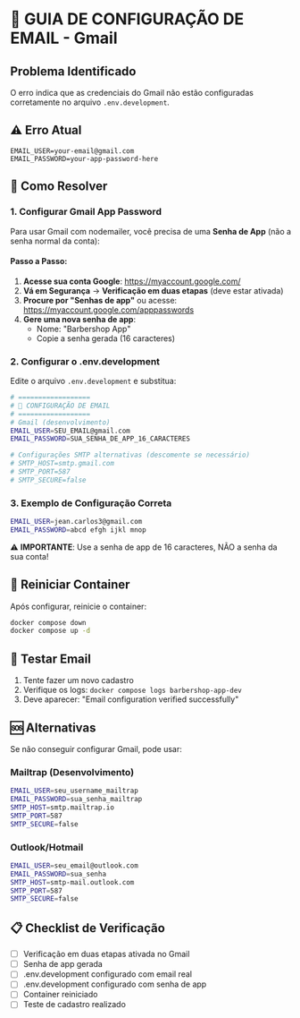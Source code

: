 # 📧 GUIA DE CONFIGURAÇÃO DE EMAIL - Gmail

## Problema Identificado
O erro indica que as credenciais do Gmail não estão configuradas corretamente no arquivo `.env.development`.

## ⚠️ Erro Atual
```
EMAIL_USER=your-email@gmail.com
EMAIL_PASSWORD=your-app-password-here
```

## 🔧 Como Resolver

### 1. Configurar Gmail App Password

Para usar Gmail com nodemailer, você precisa de uma **Senha de App** (não a senha normal da conta):

#### Passo a Passo:
1. **Acesse sua conta Google**: https://myaccount.google.com/
2. **Vá em Segurança** → **Verificação em duas etapas** (deve estar ativada)
3. **Procure por "Senhas de app"** ou acesse: https://myaccount.google.com/apppasswords
4. **Gere uma nova senha de app**:
   - Nome: "Barbershop App"
   - Copie a senha gerada (16 caracteres)

### 2. Configurar o .env.development

Edite o arquivo `.env.development` e substitua:

```bash
# ==================
# 📧 CONFIGURAÇÃO DE EMAIL
# ==================
# Gmail (desenvolvimento)
EMAIL_USER=SEU_EMAIL@gmail.com
EMAIL_PASSWORD=SUA_SENHA_DE_APP_16_CARACTERES

# Configurações SMTP alternativas (descomente se necessário)
# SMTP_HOST=smtp.gmail.com
# SMTP_PORT=587
# SMTP_SECURE=false
```

### 3. Exemplo de Configuração Correta

```bash
EMAIL_USER=jean.carlos3@gmail.com
EMAIL_PASSWORD=abcd efgh ijkl mnop
```

⚠️ **IMPORTANTE**: Use a senha de app de 16 caracteres, NÃO a senha da sua conta!

## 🔄 Reiniciar Container

Após configurar, reinicie o container:
```bash
docker compose down
docker compose up -d
```

## 🧪 Testar Email

1. Tente fazer um novo cadastro
2. Verifique os logs: `docker compose logs barbershop-app-dev`
3. Deve aparecer: "Email configuration verified successfully"

## 🆘 Alternativas

Se não conseguir configurar Gmail, pode usar:

### Mailtrap (Desenvolvimento)
```bash
EMAIL_USER=seu_username_mailtrap
EMAIL_PASSWORD=sua_senha_mailtrap
SMTP_HOST=smtp.mailtrap.io
SMTP_PORT=587
SMTP_SECURE=false
```

### Outlook/Hotmail
```bash
EMAIL_USER=seu_email@outlook.com
EMAIL_PASSWORD=sua_senha
SMTP_HOST=smtp-mail.outlook.com
SMTP_PORT=587
SMTP_SECURE=false
```

## 📋 Checklist de Verificação

- [ ] Verificação em duas etapas ativada no Gmail
- [ ] Senha de app gerada
- [ ] .env.development configurado com email real
- [ ] .env.development configurado com senha de app
- [ ] Container reiniciado
- [ ] Teste de cadastro realizado